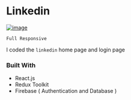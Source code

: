 # Linkedin 

[![image](https://i.hizliresim.com/1kgvaqv.png)](https://hizliresim.com/1kgvaqv)

`Full Responsive`

I coded the `linkedin` home page and login page

### Built With

- React.js
- Redux Toolkit
- Firebase ( Authentication and Database )



